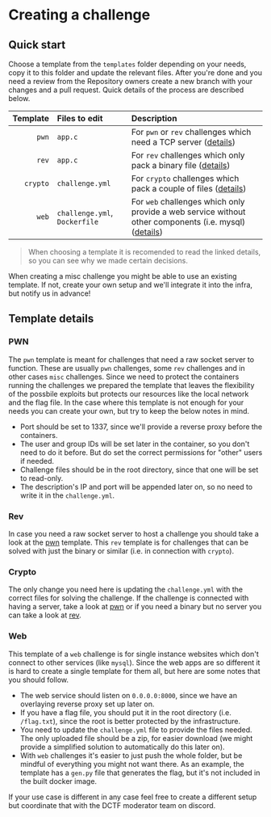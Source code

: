 # Creating a challenge

## Quick start

Choose a template from the `templates` folder depending on your needs, copy it to this folder and update the relevant files. After you're done and you need a review from the Repository owners create a new branch with your changes and a pull request. Quick details of the process are described below.

| Template | Files to edit                 | Description |
|---------:|:------------------------------|:------------|
| `pwn`    | `app.c`                       | For `pwn` or `rev` challenges which need a TCP server ([details](#pwn)) |
| `rev`    | `app.c`                       | For `rev` challenges which only pack a binary file ([details](#rev)) |
| `crypto` | `challenge.yml`               | For `crypto` challenges which pack a couple of files ([details](#crypto)) |
| `web`    | `challenge.yml`, `Dockerfile` | For `web` challenges which only provide a web service without other components (i.e. mysql) ([details](#web)) |

> When choosing a template it is recomended to read the linked details, so you can see why we made certain decisions.

When creating a misc challenge you might be able to use an existing template. If not, create your own setup and we'll integrate it into the infra, but notify us in advance!


## Template details

### PWN

The `pwn` template is meant for challenges that need a raw socket server to function. These are usually `pwn` challenges, some `rev` challenges and in other cases `misc` challenges. Since we need to protect the containers running the challenges we prepared the template that leaves the flexibility of the possbile exploits but protects our resources like the local network and the flag file. In the case where this template is not enough for your needs you can create your own, but try to keep the below notes in mind.

* Port should be set to 1337, since we'll provide a reverse proxy before the containers.
* The user and group IDs will be set later in the container, so you don't need to do it before. But do set the correct permissions for "other" users if needed.
* Challenge files should be in the root directory, since that one will be set to read-only.
* The description's IP and port will be appended later on, so no need to write it in the `challenge.yml`.

### Rev

In case you need a raw socket server to host a challenge you should take a look at the [pwn](#pwn) template. This `rev` template is for challenges that can be solved with just the binary or similar (i.e. in connection with `crypto`).

### Crypto

The only change you need here is updating the `challenge.yml` with the correct files for solving the challenge. If the challenge is connected with having a server, take a look at [pwn](#pwn) or if you need a binary but no server you can take a look at [rev](#rev).

### Web

This template of a `web` challenge is for single instance websites which don't connect to other services (like `mysql`). Since the web apps are so different it is hard to create a single template for them all, but here are some notes that you should follow.

* The web service should listen on `0.0.0.0:8000`, since we have an overlaying reverse proxy set up later on.
* If you have a flag file, you should put it in the root directory (i.e. `/flag.txt`), since the root is better protected by the infrastructure.
* You need to update the `challenge.yml` file to provide the files needed. The only uploaded file should be a zip, for easier download (we might provide a simplified solution to automatically do this later on).
* With `web` challenges it's easier to just push the whole folder, but be mindful of everything you might not want there. As an example, the template has a `gen.py` file that generates the flag, but it's not included in the built docker image.

If your use case is different in any case feel free to create a different setup but coordinate that with the DCTF moderator team on discord.
